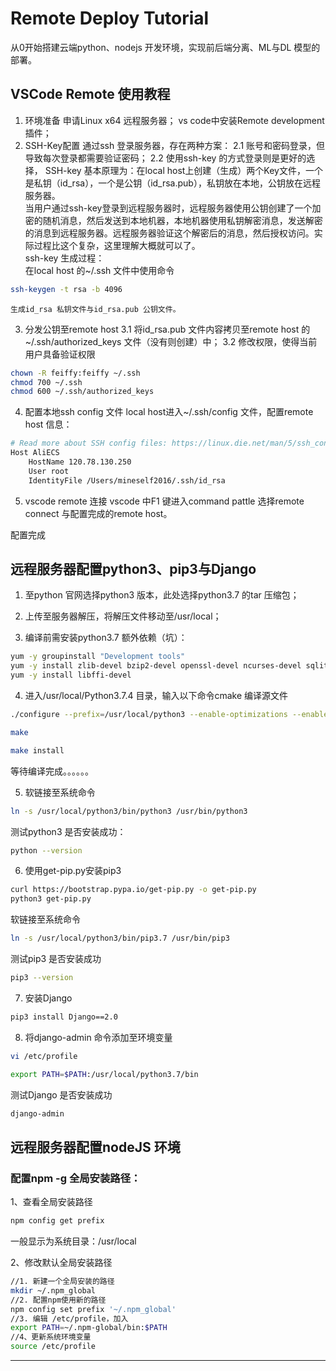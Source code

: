 # Remote Deploy Tutorial
从0开始搭建云端python、nodejs 开发环境，实现前后端分离、ML与DL 模型的部署。

## VSCode Remote 使用教程
1. 环境准备
    申请Linux x64 远程服务器；
    vs code中安装Remote development 插件；
2. SSH-Key配置
通过ssh 登录服务器，存在两种方案：
    2.1 账号和密码登录，但导致每次登录都需要验证密码；
    2.2 使用ssh-key 的方式登录则是更好的选择，
SSH-key 基本原理为：在local host上创建（生成）两个Key文件，一个是私钥（id_rsa），一个是公钥（id_rsa.pub），私钥放在本地，公钥放在远程服务器。<br>
当用户通过ssh-key登录到远程服务器时，远程服务器使用公钥创建了一个加密的随机消息，然后发送到本地机器，本地机器使用私钥解密消息，发送解密的消息到远程服务器。远程服务器验证这个解密后的消息，然后授权访问。实际过程比这个复杂，这里理解大概就可以了。<br>
    ssh-key 生成过程：<br>
    在local host 的~/.ssh 文件中使用命令
```bash
ssh-keygen -t rsa -b 4096
```
    生成id_rsa 私钥文件与id_rsa.pub 公钥文件。
3. 分发公钥至remote host
    3.1 将id_rsa.pub 文件内容拷贝至remote host 的~/.ssh/authorized_keys 文件（没有则创建）中；
    3.2 修改权限，使得当前用户具备验证权限
```bash
chown -R feiffy:feiffy ~/.ssh
chmod 700 ~/.ssh
chmod 600 ~/.ssh/authorized_keys
```
4. 配置本地ssh config 文件
local host进入~/.ssh/config 文件，配置remote host 信息：
```bash
# Read more about SSH config files: https://linux.die.net/man/5/ssh_config
Host AliECS
    HostName 120.78.130.250
    User root
    IdentityFile /Users/mineself2016/.ssh/id_rsa
```
5. vscode remote 连接
vscode 中F1 键进入command pattle 选择remote connect 与配置完成的remote host。

配置完成

## 远程服务器配置python3、pip3与Django
1. 至python 官网选择python3 版本，此处选择python3.7 的tar 压缩包；

2. 上传至服务器解压，将解压文件移动至/usr/local；

3. 编译前需安装python3.7 额外依赖（坑）：
```bash
yum -y groupinstall "Development tools"
yum -y install zlib-devel bzip2-devel openssl-devel ncurses-devel sqlite-devel readline-devel tk-devel gdbm-devel db4-devel libpcap-devel xz-devel
yum -y install libffi-devel
```

4. 进入/usr/local/Python3.7.4 目录，输入以下命令cmake 编译源文件
```bash
./configure --prefix=/usr/local/python3 --enable-optimizations --enable-loadable-sqlite-extensions

make

make install
```
等待编译完成。。。。。。

5. 软链接至系统命令
```bash
ln -s /usr/local/python3/bin/python3 /usr/bin/python3
```
测试python3 是否安装成功：
```bash
python --version
```

6. 使用get-pip.py安装pip3
```bash
curl https://bootstrap.pypa.io/get-pip.py -o get-pip.py
python3 get-pip.py
```
软链接至系统命令
```bash
ln -s /usr/local/python3/bin/pip3.7 /usr/bin/pip3
```
测试pip3 是否安装成功
```bash
pip3 --version
```

7. 安装Django
```bash
pip3 install Django==2.0
```

8. 将django-admin 命令添加至环境变量
```bash
vi /etc/profile

export PATH=$PATH:/usr/local/python3.7/bin
```
测试Django 是否安装成功
```bash
django-admin
```

## 远程服务器配置nodeJS 环境

### 配置npm -g 全局安装路径：
1、查看全局安装路径
```bash
npm config get prefix
```
一般显示为系统目录：/usr/local

2、修改默认全局安装路径
```bash
//1. 新建一个全局安装的路径
mkdir ~/.npm_global 
//2. 配置npm使用新的路径
npm config set prefix '~/.npm_global'
//3. 编辑 /etc/profile，加入
export PATH=~/.npm-global/bin:$PATH
//4、更新系统环境变量
source /etc/profile
```


<hr>
